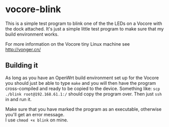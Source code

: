 vocore-blink
============

This is a simple test program to blink one of the the LEDs on a Vocore with the dock attached.  It's just a simple little test program to make sure that my build environment works.

For more information on the Vocore tiny Linux machine see http://vonger.cn/

Building it
-----------
As long as you have an OpenWrt build environment set up for the Vocore you should just be able to type ```make``` and you will then have the program cross-compiled and ready to be copied to the device.  Something like: ```scp ./blink root@192.168.61.1:/``` should copy the program over.  Then just ```ssh``` in and run it. 

Make sure that you have marked the program as an executable, otherwise you'll get an error message.<br/>I use ```chmod +x blink``` on mine.
